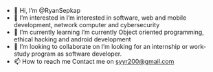 - 👋 Hi, I’m @RyanSepkap
- 👀 I’m interested in  I’m interested in software, web and mobile development, network computer and cybersecurity
- 🌱 I’m currently learning I’m currently Object oriented programming, ethical hacking and android development
- 💞️ I’m looking to collaborate on  I’m looking for an internship or work-study program as software developer.
- 📫 How to reach me Contact me on syyr200@gmail.com

